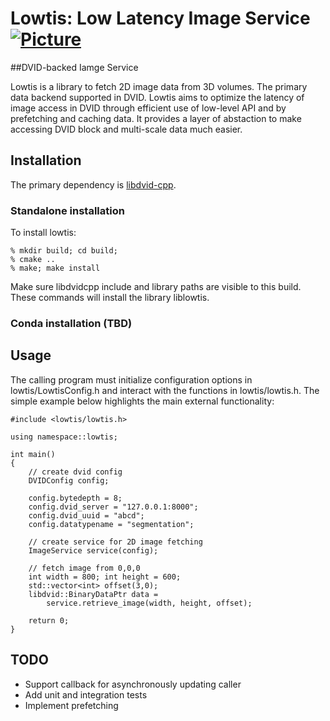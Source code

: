 # Lowtis: Low Latency Image Service [![Picture](https://raw.github.com/janelia-flyem/janelia-flyem.github.com/master/images/HHMI_Janelia_Color_Alternate_180x40.png)](http://www.janelia.org)
##DVID-backed Iamge Service

Lowtis is a library to fetch 2D image data from 3D volumes.  The primary data backend supported
in DVID.  Lowtis aims to optimize the latency of image access in DVID through efficient use of
low-level API and by prefetching and caching data.  It provides a layer of abstaction
to make accessing DVID block and multi-scale data much easier.

## Installation

The primary dependency is [libdvid-cpp](https://github.com/janelia-flyem/libdvid-cpp).

### Standalone installation

To install lowtis:

    % mkdir build; cd build;
    % cmake ..
    % make; make install

Make sure libdvidcpp include and library paths are visible to this build.
These commands will install the library liblowtis. 

### Conda installation (TBD)

## Usage

The calling program must initialize configuration options in lowtis/LowtisConfig.h
and interact with the functions in lowtis/lowtis.h.  The simple example below
highlights the main external functionality:

    #include <lowtis/lowtis.h>

    using namespace::lowtis;

    int main()
    {
        // create dvid config
        DVIDConfig config;
        
        config.bytedepth = 8;
        config.dvid_server = "127.0.0.1:8000";
        config.dvid_uuid = "abcd";
        config.datatypename = "segmentation";
        
        // create service for 2D image fetching
        ImageService service(config);

        // fetch image from 0,0,0
        int width = 800; int height = 600;
        std::vector<int> offset(3,0);
        libdvid::BinaryDataPtr data = 
            service.retrieve_image(width, height, offset);

        return 0;
    }

## TODO

* Support callback for asynchronously updating caller
* Add unit and integration tests
* Implement prefetching



